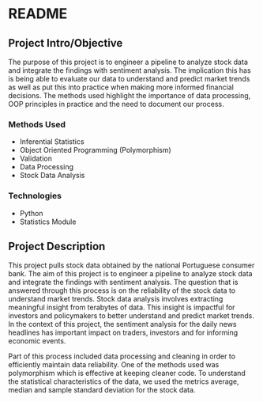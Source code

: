 # README

## Project Intro/Objective
The purpose of this project is to engineer a pipeline to analyze stock data and integrate the findings with sentiment analysis. The implication this has is being able to evaluate our data to understand and predict market trends as well as put this into practice when making more informed financial decisions.  The methods used highlight the importance of data processing, OOP principles in practice and the need to document our process. 

### Methods Used
* Inferential Statistics
* Object Oriented Programming (Polymorphism) 
* Validation 
* Data Processing 
* Stock Data Analysis 

### Technologies
* Python
* Statistics Module 

## Project Description
This project pulls stock data obtained by the national Portuguese consumer bank. The aim of this project is to engineer a pipeline to analyze stock data and integrate the findings with sentiment analysis. The question that is answered through this process is on the reliability of the stock data to understand market trends. Stock data analysis involves extracting meaningful insight from terabytes of data. This insight is impactful for investors and policymakers to better understand and predict market trends. In the context of this project, the sentiment analysis for the daily news headlines has important impact on traders, investors and for informing economic events. 

Part of this process included data processing and cleaning in order to efficiently maintain data reliability. One of the methods used was polymorphism which is effective at keeping cleaner code. To understand the statistical characteristics of the data, we used the metrics average, median and sample standard deviation for the stock data. 